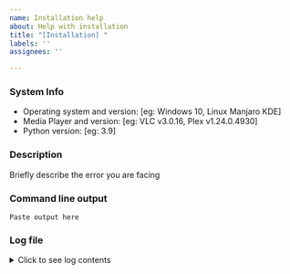 ```yaml
---
name: Installation help
about: Help with installation
title: "[Installation] "
labels: ''
assignees: ''

---
```


### System Info
* Operating system and version: [eg: Windows 10, Linux Manjaro KDE]
* Media Player and version: [eg: VLC v3.0.16, Plex v1.24.0.4930]
* Python version: [eg: 3.9]

### Description
Briefly describe the error you are facing

### Command line output
<!-- Paste the output of the error message here or upload a screenshot -->

```
Paste output here
```

### Log file

<!--If the file doesn't exist, leave this section blank. -->

<!--
WARNING: The log file may contain passwords and other personally identifiable 
information like media file paths. If you are privacy-conscious (which you should be), 
only paste the relevant parts, and take care to redact out the personal info.
In case that info is required for fixing the issue, we can later discuss how to get it.
-->

<details>
  <summary>Click to see log contents</summary> <!--DO NOT REMOVE THIS LINE--> 
<p>

```<!--DO NOT REMOVE THE THREE BACKTICKS. Replace only the following lines between the three backticks (`)-->
(replace these lines) *PASTE LOG FILE CONTENTS HERE*
  Command: "trakts log open" or "trakts log path" or
  see [FAQ](https://github.com/iamkroot/trakt-scrobbler/wiki/FAQs#where-is-the-log-fileother-data-stored).
```
</p>
</details>

